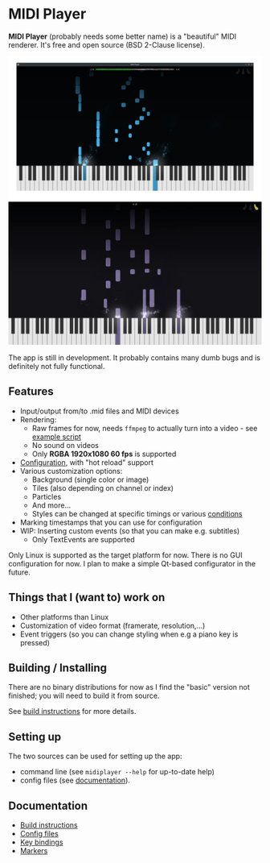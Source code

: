 # MIDI Player

**MIDI Player** (probably needs some better name) is a "beautiful" MIDI renderer. It's free and open source (BSD 2-Clause license).

![MIDI Player in playing mode, with yellow tiles](screenshots/2023-08-19-01.png)
![MIDI Player in recording session, showcase styling support](screenshots/2023-08-19-02.png)

The app is still in development. It probably contains many dumb bugs and is definitely not fully functional.

## Features

* Input/output from/to .mid files and MIDI devices
* Rendering:
    * Raw frames for now, needs `ffmpeg` to actually turn into a video - see [example script](https://github.com/sppmacd/midiplayer/blob/master/render.sh)
    * No sound on videos
    * Only **RGBA 1920x1080 60 fps** is supported
* [Configuration](ConfigFile.md), with "hot reload" support
* Various customization options:
    * Background (single color or image)
    * Tiles (also depending on channel or index)
    * Particles
    * And more...
    * Styles can be changed at specific timings or various [conditions](ConfigFile.md#conditions)
* Marking timestamps that you can use for configuration
* WIP: Inserting custom events (so that you can make e.g. subtitles)
    * Only TextEvents are supported

Only Linux is supported as the target platform for now. There is no GUI configuration for now. I plan to make a simple Qt-based configurator in the future.

## Things that I (want to) work on

* Other platforms than Linux
* Customization of video format (framerate, resolution,...)
* Event triggers (so you can change styling when e.g a piano key is pressed)

## Building / Installing

There are no binary distributions for now as I find the "basic" version not finished; you will need to build it from source.

See [build instructions](Build.md) for more details.

## Setting up

The two sources can be used for setting up the app:

* command line (see `midiplayer --help` for up-to-date help)
* config files (see [documentation](ConfigFile.md)).

## Documentation

* [Build instructions](Build.md)
* [Config files](ConfigFile.md)
* [Key bindings](Keybinds.md)
* [Markers](Markers.md)
